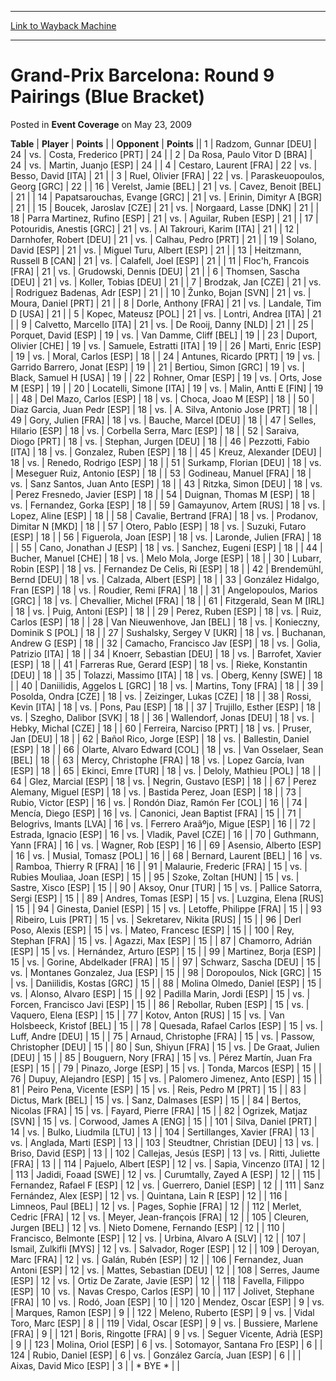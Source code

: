 
---
[Link to Wayback Machine](https://web.archive.org/web/20161003074633/http://magic.wizards.com/en/articles/archive/event-coverage/grand-prix-barcelona-round-9-pairings-blue-bracket-2009-05-23)

[_metadata_:description]:- "TablePlayerPoints"
[_metadata_:generator]:- "Drupal 7 (http://drupal.org)"
[_metadata_:node]:- "443751"
[_metadata_:publish_date]:- "2009-05-23"
[_metadata_:source]:- "div-main-content"
[_metadata_:title]:- "Grand-Prix Barcelona: Round 9 Pairings (Blue Bracket)"
[_metadata_:wayback_capture_timestamp]:- "2016-10-03 07:46:33"
[_metadata_:wayback_raw_url]:- "https://web.archive.org/web/20161003074633id_/http://magic.wizards.com/en/articles/archive/event-coverage/grand-prix-barcelona-round-9-pairings-blue-bracket-2009-05-23"
[_metadata_:wayback_url]:- "http://magic.wizards.com/en/articles/archive/event-coverage/grand-prix-barcelona-round-9-pairings-blue-bracket-2009-05-23"
---


Grand-Prix Barcelona: Round 9 Pairings (Blue Bracket)
=====================================================



 Posted in **Event Coverage**
 on May 23, 2009 












 **Table** | **Player** | **Points** |  | **Opponent** | **Points** ||  1 | Radzom, Gunnar [DEU] |  24 | vs. | Costa, Frederico [PRT] |  24 |
|  2 | Da Rosa, Paulo Vitor D [BRA] |  24 | vs. | Martin, Juanjo [ESP] |  24 |
|  4 | Cestaro, Laurent [FRA] |  22 | vs. | Besso, David [ITA] |  21 |
|  3 | Ruel, Olivier [FRA] |  22 | vs. | Paraskeuopoulos, Georg [GRC] |  22 |
|  16 | Verelst, Jamie [BEL] |  21 | vs. | Cavez, Benoit [BEL] |  21 |
|  14 | Papatsarouchas, Evange [GRC] |  21 | vs. | Erinin, Dimityr A [BGR] |  21 |
|  15 | Boucek, Jaroslav [CZE] |  21 | vs. | Norgaard, Lasse [DNK] |  21 |
|  18 | Parra Martinez, Rufino [ESP] |  21 | vs. | Aguilar, Ruben [ESP] |  21 |
|  17 | Potouridis, Anestis [GRC] |  21 | vs. | Al Takrouri, Karim [ITA] |  21 |
|  12 | Darnhofer, Robert [DEU] |  21 | vs. | Calhau, Pedro [PRT] |  21 |
|  19 | Solano, David [ESP] |  21 | vs. | Miguel Turu, Albert [ESP] |  21 |
|  13 | Heitzmann, Russell B [CAN] |  21 | vs. | Calafell, Joel [ESP] |  21 |
|  11 | Floc'h, Francois [FRA] |  21 | vs. | Grudowski, Dennis [DEU] |  21 |
|  6 | Thomsen, Sascha [DEU] |  21 | vs. | Koller, Tobias [DEU] |  21 |
|  7 | Brodzak, Jan [CZE] |  21 | vs. | Rodriguez Badenas, Adr [ESP] |  21 |
|  10 | Žunko, Bojan [SVN] |  21 | vs. | Moura, Daniel [PRT] |  21 |
|  8 | Dorle, Anthony [FRA] |  21 | vs. | Landale, Tim D [USA] |  21 |
|  5 | Kopec, Mateusz [POL] |  21 | vs. | Lontri, Andrea [ITA] |  21 |
|  9 | Calvetto, Marcello [ITA] |  21 | vs. | De Rooij, Danny [NLD] |  21 |
|  25 | Porquet, David [ESP] |  19 | vs. | Van Damme, Cliff [BEL] |  19 |
|  23 | Duport, Olivier [CHE] |  19 | vs. | Samuele, Estratti [ITA] |  19 |
|  26 | Marti, Enric [ESP] |  19 | vs. | Moral, Carlos [ESP] |  18 |
|  24 | Antunes, Ricardo [PRT] |  19 | vs. | Garrido Barrero, Jonat [ESP] |  19 |
|  21 | Bertiou, Simon [GRC] |  19 | vs. | Black, Samuel H [USA] |  19 |
|  22 | Rohner, Omar [ESP] |  19 | vs. | Orts, Jose M [ESP] |  19 |
|  20 | Locatelli, Simone [ITA] |  19 | vs. | Malin, Antti E [FIN] |  19 |
|  48 | Del Mazo, Carlos [ESP] |  18 | vs. | Choca, Joao M [ESP] |  18 |
|  50 | Diaz Garcia, Juan Pedr [ESP] |  18 | vs. | A. Silva, Antonio Jose [PRT] |  18 |
|  49 | Gory, Julien [FRA] |  18 | vs. | Bauche, Marcel [DEU] |  18 |
|  47 | Selles, Hilario [ESP] |  18 | vs. | Corbella Serra, Marc [ESP] |  18 |
|  52 | Saraiva, Diogo [PRT] |  18 | vs. | Stephan, Jurgen [DEU] |  18 |
|  46 | Pezzotti, Fabio [ITA] |  18 | vs. | Gonzalez, Ruben [ESP] |  18 |
|  45 | Kreuz, Alexander [DEU] |  18 | vs. | Renedo, Rodrigo [ESP] |  18 |
|  51 | Surkamp, Florian [DEU] |  18 | vs. | Meseguer Ruiz, Antonio [ESP] |  18 |
|  53 | Godineau, Manuel [FRA] |  18 | vs. | Sanz Santos, Juan Anto [ESP] |  18 |
|  43 | Ritzka, Simon [DEU] |  18 | vs. | Perez Fresnedo, Javier [ESP] |  18 |
|  54 | Duignan, Thomas M [ESP] |  18 | vs. | Fernandez, Gorka [ESP] |  18 |
|  59 | Gamayunov, Artem [RUS] |  18 | vs. | Lopez, Aline [ESP] |  18 |
|  58 | Cavalie, Bertrand [FRA] |  18 | vs. | Prodanov, Dimitar N [MKD] |  18 |
|  57 | Otero, Pablo [ESP] |  18 | vs. | Suzuki, Futaro [ESP] |  18 |
|  56 | Figuerola, Joan [ESP] |  18 | vs. | Laronde, Julien [FRA] |  18 |
|  55 | Cano, Jonathan J [ESP] |  18 | vs. | Sanchez, Eugeni [ESP] |  18 |
|  44 | Bucher, Manuel [CHE] |  18 | vs. | Melo Mola, Jorge [ESP] |  18 |
|  30 | Lubarr, Robin [ESP] |  18 | vs. | Fernandez De Celis, Ri [ESP] |  18 |
|  42 | Brendemühl, Bernd [DEU] |  18 | vs. | Calzada, Albert [ESP] |  18 |
|  33 | González Hidalgo, Fran [ESP] |  18 | vs. | Roudier, Remi [FRA] |  18 |
|  31 | Angelopoulos, Marios [GRC] |  18 | vs. | Chevallier, Michel [FRA] |  18 |
|  61 | Fitzgerald, Sean M [IRL] |  18 | vs. | Puig, Antoni [ESP] |  18 |
|  29 | Perez, Ruben [ESP] |  18 | vs. | Ruiz, Carlos [ESP] |  18 |
|  28 | Van Nieuwenhove, Jan [BEL] |  18 | vs. | Konieczny, Dominik S [POL] |  18 |
|  27 | Sushalsky, Sergey V [UKR] |  18 | vs. | Buchanan, Andrew G [ESP] |  18 |
|  32 | Camacho, Francisco Jav [ESP] |  18 | vs. | Golia, Patrizio [ITA] |  18 |
|  34 | Knoerr, Sebastian [DEU] |  18 | vs. | Barrofet, Xavier [ESP] |  18 |
|  41 | Farreras Rue, Gerard [ESP] |  18 | vs. | Rieke, Konstantin [DEU] |  18 |
|  35 | Tolazzi, Massimo [ITA] |  18 | vs. | Oberg, Kenny [SWE] |  18 |
|  40 | Daniilidis, Aggelos L [GRC] |  18 | vs. | Martins, Tony [FRA] |  18 |
|  39 | Posolda, Ondra [CZE] |  18 | vs. | Zeizinger, Lukas [CZE] |  18 |
|  38 | Rossi, Kevin [ITA] |  18 | vs. | Pons, Pau [ESP] |  18 |
|  37 | Trujillo, Esther [ESP] |  18 | vs. | Szegho, Dalibor [SVK] |  18 |
|  36 | Wallendorf, Jonas [DEU] |  18 | vs. | Hebky, Michal [CZE] |  18 |
|  60 | Ferreira, Narciso [PRT] |  18 | vs. | Pruser, Jan [DEU] |  18 |
|  62 | Bañol Rico, Jorge [ESP] |  18 | vs. | Ballestin, Daniel [ESP] |  18 |
|  66 | Olarte, Alvaro Edward [COL] |  18 | vs. | Van Osselaer, Sean [BEL] |  18 |
|  63 | Mercy, Christophe [FRA] |  18 | vs. | Lopez García, Ivan [ESP] |  18 |
|  65 | Ekinci, Emre [TUR] |  18 | vs. | Deloly, Mathieu [POL] |  18 |
|  64 | Glez, Marcial [ESP] |  18 | vs. | Negrin, Gustavo [ESP] |  18 |
|  67 | Perez Alemany, Miguel [ESP] |  18 | vs. | Bastida Perez, Joan [ESP] |  18 |
|  73 | Rubio, Victor [ESP] |  16 | vs. | Rondón Diaz, Ramón Fer [COL] |  16 |
|  74 | Mencía, Diego [ESP] |  16 | vs. | Canonici, Jean Baptist [FRA] |  15 |
|  71 | Belogrivs, Imants [LVA] |  16 | vs. | Ferrero Araãºjo, Migue [ESP] |  16 |
|  72 | Estrada, Ignacio [ESP] |  16 | vs. | Vladik, Pavel [CZE] |  16 |
|  70 | Guthmann, Yann [FRA] |  16 | vs. | Wagner, Rob [ESP] |  16 |
|  69 | Asensio, Alberto [ESP] |  16 | vs. | Musial, Tomasz [POL] |  16 |
|  68 | Bernard, Laurent [BEL] |  16 | vs. | Ramboa, Thierry R [FRA] |  16 |
|  91 | Malaurie, Frederic [FRA] |  15 | vs. | Rubies Mouliaa, Joan [ESP] |  15 |
|  95 | Szoke, Zoltan [HUN] |  15 | vs. | Sastre, Xisco [ESP] |  15 |
|  90 | Aksoy, Onur [TUR] |  15 | vs. | Pallice Satorra, Sergi [ESP] |  15 |
|  89 | Andres, Tomas [ESP] |  15 | vs. | Luzgina, Elena [RUS] |  15 |
|  94 | Ginesta, Daniel [ESP] |  15 | vs. | Letoffe, Philippe [FRA] |  15 |
|  93 | Ribeiro, Luis [PRT] |  15 | vs. | Sekretarev, Nikita [RUS] |  15 |
|  96 | Derl Poso, Alexis [ESP] |  15 | vs. | Mateo, Francesc [ESP] |  15 |
| 100 | Rey, Stephan [FRA] |  15 | vs. | Agazzi, Max [ESP] |  15 |
|  87 | Chamorro, Adrián [ESP] |  15 | vs. | Hernández, Arturo [ESP] |  15 |
|  99 | Martinez, Borja [ESP] |  15 | vs. | Gorine, Abdelkader [FRA] |  15 |
|  97 | Schwarz, Sascha [DEU] |  15 | vs. | Montanes Gonzalez, Jua [ESP] |  15 |
|  98 | Doropoulos, Nick [GRC] |  15 | vs. | Daniilidis, Kostas [GRC] |  15 |
|  88 | Molina Olmedo, Daniel [ESP] |  15 | vs. | Alonso, Alvaro [ESP] |  15 |
|  92 | Padilla Marin, Jordi [ESP] |  15 | vs. | Forcen, Francisco Javi [ESP] |  15 |
|  86 | Rebollar, Ruben [ESP] |  15 | vs. | Vaquero, Elena [ESP] |  15 |
|  77 | Kotov, Anton [RUS] |  15 | vs. | Van Holsbeeck, Kristof [BEL] |  15 |
|  78 | Quesada, Rafael Carlos [ESP] |  15 | vs. | Luff, Andre [DEU] |  15 |
|  75 | Arnaud, Christophe [FRA] |  15 | vs. | Passow, Christopher [DEU] |  15 |
|  80 | Sun, Shiyun [FRA] |  15 | vs. | De Graat, Julien [DEU] |  15 |
|  85 | Bouguern, Nory [FRA] |  15 | vs. | Pérez Martín, Juan Fra [ESP] |  15 |
|  79 | Pinazo, Jorge [ESP] |  15 | vs. | Tonda, Marcos [ESP] |  15 |
|  76 | Dupuy, Alejandro [ESP] |  15 | vs. | Palomero Jimenez, Anto [ESP] |  15 |
|  81 | Peiro Pena, Vicente [ESP] |  15 | vs. | Reis, Pedro M [PRT] |  15 |
|  83 | Dictus, Mark [BEL] |  15 | vs. | Sanz, Dalmases [ESP] |  15 |
|  84 | Bertos, Nicolas [FRA] |  15 | vs. | Fayard, Pierre [FRA] |  15 |
|  82 | Ogrizek, Matjaz [SVN] |  15 | vs. | Corwood, James A [ENG] |  15 |
| 101 | Silva, Daniel [PRT] |  14 | vs. | Bulko, Liudmila [LTU] |  13 |
| 104 | Sertillanges, Xavier [FRA] |  13 | vs. | Anglada, Marti [ESP] |  13 |
| 103 | Steudtner, Christian [DEU] |  13 | vs. | Briso, David [ESP] |  13 |
| 102 | Callejas, Jesús [ESP] |  13 | vs. | Ritti, Juliette [FRA] |  13 |
| 114 | Pajuelo, Albert [ESP] |  12 | vs. | Sapia, Vincenzo [ITA] |  12 |
| 113 | Jadidi, Foaad [SWE] |  12 | vs. | Curumtally, Zayed A [ESP] |  12 |
| 115 | Fernandez, Rafael F [ESP] |  12 | vs. | Guerrero, Daniel [ESP] |  12 |
| 111 | Sanz Fernández, Alex [ESP] |  12 | vs. | Quintana, Lain R [ESP] |  12 |
| 116 | Limneos, Paul [BEL] |  12 | vs. | Pages, Sophie [FRA] |  12 |
| 112 | Merlet, Cedric [FRA] |  12 | vs. | Meyer, Jean-françois [FRA] |  12 |
| 105 | Cleuren, Jurgen [BEL] |  12 | vs. | Nieto Domene, Fernando [ESP] |  12 |
| 110 | Francisco, Belmonte [ESP] |  12 | vs. | Urbina, Alvaro A [SLV] |  12 |
| 107 | Ismail, Zulkifli [MYS] |  12 | vs. | Salvador, Roger [ESP] |  12 |
| 109 | Deroyan, Marc [FRA] |  12 | vs. | Galán, Rubén [ESP] |  12 |
| 106 | Fernandez, Juan Antoni [ESP] |  12 | vs. | Mattes, Sebastian [DEU] |  12 |
| 108 | Serres, Jaume [ESP] |  12 | vs. | Ortiz De Zarate, Javie [ESP] |  12 |
| 118 | Favella, Filippo [ESP] |  10 | vs. | Navas Crespo, Carlos [ESP] |  10 |
| 117 | Jolivet, Stephane [FRA] |  10 | vs. | Rodó, Joan [ESP] |  10 |
| 120 | Mendez, Oscar [ESP] |  9 | vs. | Marques, Ramon [ESP] |  9 |
| 122 | Meleno, Ruberto [ESP] |  9 | vs. | Vidal Toro, Marc [ESP] |  8 |
| 119 | Vidal, Oscar [ESP] |  9 | vs. | Bussiere, Marlene [FRA] |  9 |
| 121 | Boris, Ringotte [FRA] |  9 | vs. | Seguer Vicente, Adrià [ESP] |  9 |
| 123 | Molina, Oriol [ESP] |  6 | vs. | Sotomayor, Santana Fro [ESP] |  6 |
| 124 | Rubio, Daniel [ESP] |  6 | vs. | González García, Juan [ESP] |  6 |
|  | Aixas, David Mico [ESP] |  3 |  | \* BYE \* |  |







